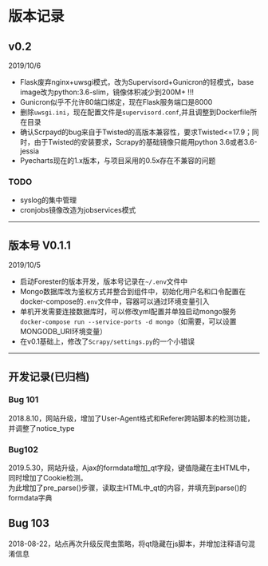 # 版本记录

## v0.2

2019/10/6

- Flask废弃nginx+uwsgi模式，改为Supervisord+Gunicron的轻模式，base image改为python:3.6-slim，镜像体积减少到200M+ !!!
- Gunicron似乎不允许80端口绑定，现在Flask服务端口是8000
- 删除`uwsgi.ini`，现在配置文件是`supervisord.conf`,并且调整到Dockerfile所在目录
- 确认Scrpayd的bug来自于Twisted的高版本兼容性，要求Twisted<=17.9；同时，由于Twisted的安装要求，Scrapy的基础镜像只能用python 3.6或者3.6-jessia
- Pyecharts现在的1.x版本，与项目采用的0.5x存在不兼容的问题

### TODO

- syslog的集中管理
- cronjobs镜像改造为jobservices模式

---

## 版本号 V0.1.1

2019/10/5

- 启动Forester的版本开发，版本号记录在`~/.env`文件中
- Mongo数据库改为鉴权方式并整合到组件中，初始化用户名和口令配置在docker-compose的`.env`文件中，容器可以通过环境变量引入
- 单机开发需要连接数据库时，可以修改yml配置并单独启动mongo服务`docker-compose run --service-ports -d mongo`（如需要，可以设置MONGODB_URI环境变量）
- 在v0.1基础上，修改了`Scrapy/settings.py`的一个小错误

---

## 开发记录(已归档)

### Bug 101

2018.8.10，网站升级，增加了User-Agent格式和Referer跨站脚本的检测功能，并调整了notice_type
  
### Bug102

2019.5.30，网站升级，Ajax的formdata增加_qt字段，键值隐藏在主HTML中，同时增加了Cookie检测。  
为此增加了pre_parse()步骤，读取主HTML中_qt的内容，并填充到parse()的formdata字典

## Bug 103

2018-08-22，站点再次升级反爬虫策略，将qt隐藏在js脚本，并增加注释语句混淆信息

